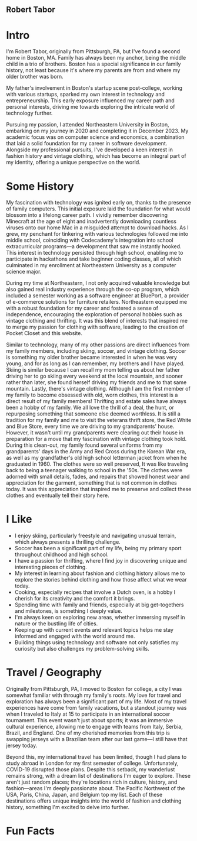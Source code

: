 ## Robert Tabor

# Intro
I'm Robert Tabor, originally from Pittsburgh, PA, but I've found a second home in Boston, MA. Family has always been my anchor, being the middle child in a trio of brothers. Boston has a special significance in our family history, not least because it's where my parents are from and where my older brother was born.

My father's involvement in Boston's startup scene post-college, working with various startups, sparked my own interest in technology and entrepreneurship. This early exposure influenced my career path and personal interests, driving me towards exploring the intricate world of technology further. 

Pursuing my passion, I attended Northeastern University in Boston, embarking on my journey in 2020 and completing it in December 2023. My academic focus was on computer science and economics, a combination that laid a solid foundation for my career in software development. Alongside my professional pursuits, I've developed a keen interest in fashion history and vintage clothing, which has become an integral part of my identity, offering a unique perspective on the world.

# Some History
My fascination with technology was ignited early on, thanks to the presence of family computers. This initial exposure laid the foundation for what would blossom into a lifelong career path. I vividly remember discovering Minecraft at the age of eight and inadvertently downloading countless viruses onto our home Mac in a misguided attempt to download hacks. As I grew, my penchant for tinkering with various technologies followed me into middle school, coinciding with Codecademy's integration into school extracurricular programs—a development that saw me instantly hooked. This interest in technology persisted through high school, enabling me to participate in hackathons and take beginner coding classes, all of which culminated in my enrollment at Northeastern University as a computer science major.

During my time at Northeastern, I not only acquired valuable knowledge but also gained real industry experience through the co-op program, which included a semester working as a software engineer at BluePort, a provider of e-commerce solutions for furniture retailers. Northeastern equipped me with a robust foundation for my career and fostered a sense of independence, encouraging the exploration of personal hobbies such as vintage clothing and thrifting. It was this blend of interests that inspired me to merge my passion for clothing with software, leading to the creation of Pocket Closet and this website.

Similar to technology, many of my other passions are direct influences from my family members, including skiing, soccer, and vintage clothing. Soccer is something my older brother became interested in when he was very young, and for as long as I can remember, my brothers and I have played. Skiing is similar because I can recall my mom telling us about her father driving her to go skiing every weekend at the local mountain, and sooner rather than later, she found herself driving my friends and me to that same mountain. Lastly, there's vintage clothing. Although I am the first member of my family to become obsessed with old, worn clothes, this interest is a direct result of my family members! Thrifting and estate sales have always been a hobby of my family. We all love the thrill of a deal, the hunt, or repurposing something that someone else deemed worthless. It is still a tradition for my family and me to visit the veterans thrift store, the Red White and Blue Store, every time we are driving to my grandparents' house. However, it wasn't until my grandparents were clearing out their house in preparation for a move that my fascination with vintage clothing took hold. During this clean-out, my family found several uniforms from my grandparents' days in the Army and Red Cross during the Korean War era, as well as my grandfather's old high school letterman jacket from when he graduated in 1960. The clothes were so well preserved, It was like traveling back to being a teenager walking to school in the '50s. The clothes were adorned with small details, fades, and repairs that showed honest wear and appreciation for the garment, something that is not common in clothes today. It was this appreciation that inspired me to preserve and collect these clothes and eventually tell their story here.

# I Like
- I enjoy skiing, particularly freestyle and navigating unusual terrain, which always presents a thrilling challenge.
- Soccer has been a significant part of my life, being my primary sport throughout childhood and high school.
- I have a passion for thrifting, where I find joy in discovering unique and interesting pieces of clothing.
- My interest in learning about fashion and clothing history allows me to explore the stories behind clothing and how those affect what we wear today.
- Cooking, especially recipes that involve a Dutch oven, is a hobby I cherish for its creativity and the comfort it brings.
- Spending time with family and friends, especially at big get-togethers and milestones, is something I deeply value.
- I'm always keen on exploring new areas, whether immersing myself in nature or the bustling life of cities.
- Keeping up with current events and relevant topics helps me stay informed and engaged with the world around me.
- Building things using technology and software not only satisfies my curiosity but also challenges my problem-solving skills.

# Travel / Geography
Originally from Pittsburgh, PA, I moved to Boston for college, a city I was somewhat familiar with through my family's roots. My love for travel and exploration has always been a significant part of my life. Most of my travel experiences have come from family vacations, but a standout journey was when I traveled to Italy at 15 to participate in an international soccer tournament. This event wasn't just about sports; it was an immersive cultural experience, allowing me to engage with teams from Italy, Serbia, Brazil, and England. One of my cherished memories from this trip is swapping jerseys with a Brazilian team after our last game—I still have that jersey today.

Beyond this, my international travel has been limited, though I had plans to study abroad in London for my first semester of college. Unfortunately, COVID-19 disrupted those plans. Despite this setback, my wanderlust remains strong, with a dream list of destinations I'm eager to explore. These aren't just random places; they're locations rich in culture, history, and fashion—areas I'm deeply passionate about. The Pacific Northwest of the USA, Paris, China, Japan, and Belgium top my list. Each of these destinations offers unique insights into the world of fashion and clothing history, something I'm excited to delve into further.

# Fun Facts
